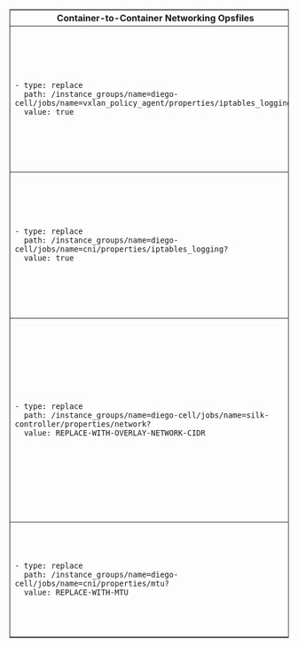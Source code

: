 <table border="1" class="nice">
  <tr>
    <th style="width:35%">Container-to-Container Networking Opsfiles</th>
    <th>Description</th>
  </tr>
  <tr>
    <td><pre><code>
- type: replace
  path: /instance_groups/name=diego-cell/jobs/name=vxlan_policy_agent/properties/iptables_logging?
  value: true
    </code></pre></td>
    <td>The default value for <code>iptables_logging</code> is <code>false</code>.
    <br><br>
    (Optional) Change the value to <code>true</code> to enable logging for Container-to-Container policy iptables rules.
    </td>
  </tr>
  <tr>
    <td><pre><code>
- type: replace
  path: /instance_groups/name=diego-cell/jobs/name=cni/properties/iptables_logging?
  value: true
    </code></pre></td>
    <td>
    The default value for <code>iptables_logging</code> is <code>false</code>.
    <br><br>
    (Optional) Change the value to <code>true</code> to enable
    logging for Application Security Group (ASG) iptables rules.
    </td>
  </tr>
  <tr>
    <td><pre><code>
- type: replace
  path: /instance_groups/name=diego-cell/jobs/name=silk-controller/properties/network?
  value: REPLACE-WITH-OVERLAY-NETWORK-CIDR
    </code></pre></td>
    <td>(Optional) Enter an IP range for the overlay network. The CIDR must specify an RFC 1918 range. If you do not set a custom range, the deployment uses <code>10.255.0.0/16</code>.
<br><br>See <a href="../../concepts/understand-cf-networking.html#app-comm">App Instance Communication</a> for more information.
    </td>
  </tr>
  <tr>
    <td><pre><code>
- type: replace
  path: /instance_groups/name=diego-cell/jobs/name=cni/properties/mtu?
  value: REPLACE-WITH-MTU
    </code></pre></code>
    <td>(Optional) You can manually configure the Maximum Transmission Unit (MTU) value to support additional encapsulation overhead.
    </td>
  </tr>
</table>
